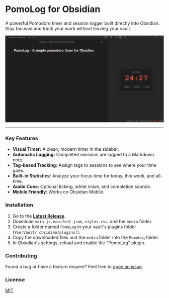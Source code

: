 # PomoLog for Obsidian

A powerful Pomodoro timer and session logger built directly into Obsidian. Stay focused and track your work without leaving your vault.

![alt text](image.png)

---

### Key Features

-   **Visual Timer:** A clean, modern timer in the sidebar.
-   **Automatic Logging:** Completed sessions are logged to a Markdown note.
-   **Tag-based Tracking:** Assign tags to sessions to see where your time goes.
-   **Built-in Statistics:** Analyze your focus time for today, this week, and all-time.
-   **Audio Cues:** Optional ticking, white noise, and completion sounds.
-   **Mobile Friendly:** Works on Obsidian Mobile.

### Installation

1.  Go to the [**Latest Release**](https://github.com/justzen0/PomoLog/releases).
2.  Download `main.js`, `manifest.json`, `styles.css`, and the `media` folder.
3.  Create a folder named `PomoLog` in your vault's plugins folder (`YourVault/.obsidian/plugins/`).
4.  Copy the downloaded files and the `media` folder into the `PomoLog` folder.
5.  In Obsidian's settings, reload and enable the "PomoLog" plugin.

### Contributing

Found a bug or have a feature request? Feel free to [open an issue](https://github.com/justzen0/PomoLog/issues).

### License

[MIT](LICENSE)